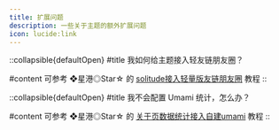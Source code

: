 ```yaml
---
title: 扩展问题
description: 一些关于主题的额外扩展问题
icon: lucide:link
---
```


::collapsible{defaultOpen}
#title
我如何给主题接入轻友链朋友圈？

#content
可参考 ❖星港◎Star☆ 的 [solitude接入轻量版友链朋友圈](https://blog.starsharbor.com/posts/solitude-fclite/) 教程
::

::collapsible{defaultOpen}
#title
我不会配置 Umami 统计，怎么办？

#content
可参考 ❖星港◎Star☆ 的 [关于页数据统计接入自建umami](https://blog.starsharbor.com/posts/solitude-about_umami/) 教程
::